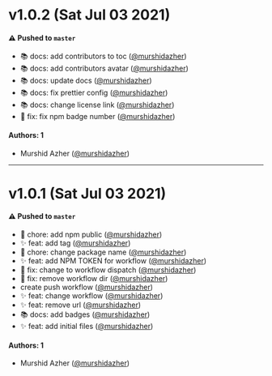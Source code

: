 # v1.0.2 (Sat Jul 03 2021)

#### ⚠️ Pushed to `master`

- :books: docs: add contributors to toc ([@murshidazher](https://github.com/murshidazher))
- :books: docs: add contributors avatar ([@murshidazher](https://github.com/murshidazher))
- :books: docs: update docs ([@murshidazher](https://github.com/murshidazher))
- :books: docs: fix prettier config ([@murshidazher](https://github.com/murshidazher))
- :books: docs: change license link ([@murshidazher](https://github.com/murshidazher))
- :bug: fix: fix npm badge number ([@murshidazher](https://github.com/murshidazher))

#### Authors: 1

- Murshid Azher ([@murshidazher](https://github.com/murshidazher))

---

# v1.0.1 (Sat Jul 03 2021)

#### ⚠️ Pushed to `master`

- :wrench: chore: add npm public ([@murshidazher](https://github.com/murshidazher))
- :sparkles: feat: add tag ([@murshidazher](https://github.com/murshidazher))
- :wrench: chore: change package name ([@murshidazher](https://github.com/murshidazher))
- :sparkles: feat: add NPM TOKEN for workflow ([@murshidazher](https://github.com/murshidazher))
- :bug: fix: change to workflow dispatch ([@murshidazher](https://github.com/murshidazher))
- :bug: fix: remove workflow dir ([@murshidazher](https://github.com/murshidazher))
- create push workflow ([@murshidazher](https://github.com/murshidazher))
- :sparkles: feat: change workflow ([@murshidazher](https://github.com/murshidazher))
- :sparkles: feat: remove url ([@murshidazher](https://github.com/murshidazher))
- :books: docs: add badges ([@murshidazher](https://github.com/murshidazher))
- :sparkles: feat: add initial files ([@murshidazher](https://github.com/murshidazher))

#### Authors: 1

- Murshid Azher ([@murshidazher](https://github.com/murshidazher))
